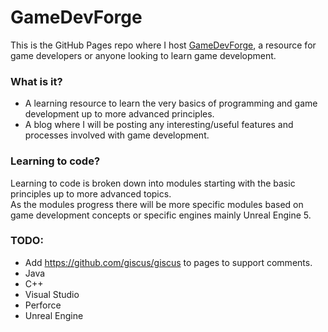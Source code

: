 # GameDevForge

This is the GitHub Pages repo where I host [GameDevForge](https://gamedevforge.net/), a resource for game developers or anyone looking to learn game development.

### What is it?

- A learning resource to learn the very basics of programming and game development up to more advanced principles.
- A blog where I will be posting any interesting/useful features and processes involved with game development.

### Learning to code?

Learning to code is broken down into modules starting with the basic principles up to more advanced topics.\
As the modules progress there will be more specific modules based on game development concepts or specific engines mainly Unreal Engine 5.

### TODO:

- Add https://github.com/giscus/giscus to pages to support comments.
- Java
- C++
- Visual Studio
- Perforce
- Unreal Engine
